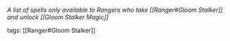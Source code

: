 *A list of spells only available to Rangers who take [[Ranger#Gloom Stalker]] and unlock [[Gloom Stalker Magic]]*

tags: [[Ranger#Gloom Stalker]]